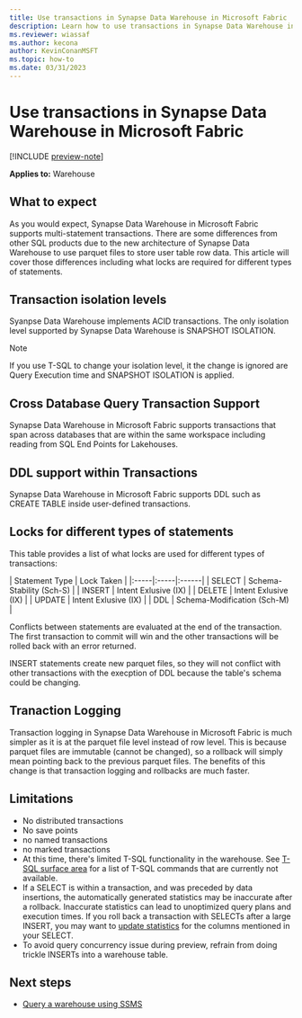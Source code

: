 ```yaml
---
title: Use transactions in Synapse Data Warehouse in Microsoft Fabric
description: Learn how to use transactions in Synapse Data Warehouse in Microsoft Fabric
ms.reviewer: wiassaf
ms.author: kecona
author: KevinConanMSFT
ms.topic: how-to
ms.date: 03/31/2023
---
```


# Use transactions in Synapse Data Warehouse in Microsoft Fabric

[!INCLUDE [preview-note](../includes/preview-note.md)]

**Applies to:** Warehouse

## What to expect

As you would expect, Synapse Data Warehouse in Microsoft Fabric supports multi-statement transactions.  There are some differences from other SQL products due to the new architecture of Synapse Data Warehouse to use parquet files to store user table row data.  This article will cover those differences including what locks are required for different types of statements.

## Transaction isolation levels

Syanpse Data Warehouse implements ACID transactions.  The only isolation level supported by Synapse Data Warehouse is SNAPSHOT ISOLATION.

> [!NOTE]
> If you use T-SQL to change your isolation level, it the change is ignored are Query Execution time and SNAPSHOT ISOLATION is applied.

## Cross Database Query Transaction Support

Synapse Data Warehouse in Microsoft Fabric supports transactions that span across databases that are within the same workspace including reading from SQL End Points for Lakehouses.

## DDL support within Transactions

Synapse Data Warehouse in Microsoft Fabric supports DDL such as CREATE TABLE inside user-defined transactions.

## Locks for different types of statements

This table provides a list of what locks are used for different types of transactions:

| Statement Type  | Lock Taken |
|:-----|:-----|:------|
| SELECT | Schema-Stability (Sch-S) |
| INSERT | Intent Exlusive (IX) |
| DELETE | Intent Exlusive (IX) |
| UPDATE | Intent Exlusive (IX) |
| DDL | Schema-Modification (Sch-M) |

Conflicts between statements are evaluated at the end of the transaction.  The first transaction to commit will win and the other transactions will be rolled back with an error returned.

INSERT statements create new parquet files, so they will not conflict with other transactions with the execption of DDL because the table's schema could be changing.

## Tranaction Logging

Transaction logging in Synapse Data Warehouse in Microsoft Fabric is much simpler as it is at the parquet file level instead of row level.  This is because parquet files are immutable (cannot be changed), so a rollback will simply mean pointing back to the previous parquet files.  The benefits of this change is that transaction logging and rollbacks are much faster.

## Limitations

- No distributed transactions
- No save points
- no named transactions
- no marked transactions
- At this time, there's limited T-SQL functionality in the warehouse. See [T-SQL surface area](data-warehousing.md#t-sql-surface-area) for a list of T-SQL commands that are currently not available.
- If a SELECT is within a transaction, and was preceded by data insertions, the automatically generated statistics may be inaccurate after a rollback. Inaccurate statistics can lead to unoptimized query plans and execution times. If you roll back a transaction with SELECTs after a large INSERT, you may want to [update statistics](/sql/t-sql/statements/update-statistics-transact-sql?view=sql-server-ver16&preserve-view=true) for the columns mentioned in your SELECT.
- To avoid query concurrency issue during preview, refrain from doing trickle INSERTs into a warehouse table.

## Next steps

- [Query a warehouse using SSMS](query-warehouse-sql-server-management-studio.md)
